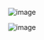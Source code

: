 ![image](https://github.com/kagam1nonly/Go-Fit/assets/78834746/552f3585-08b7-4bc1-947d-08b6c55ad3ee)



![image](https://github.com/kagam1nonly/Go-Fit/assets/78834746/8ff8cae1-369d-43b5-936b-97202e7e5ca9)
